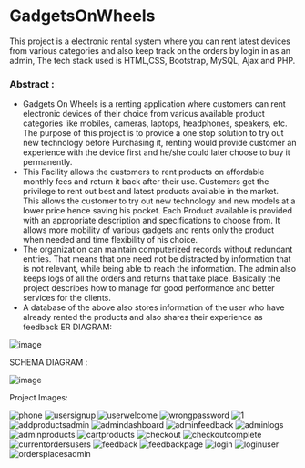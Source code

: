 # GadgetsOnWheels
This project is a electronic rental system where you can rent latest devices from various categories and also keep track on the orders by login in as an admin, The tech stack used is HTML,CSS, Bootstrap, MySQL, Ajax and PHP. 
### Abstract :

- Gadgets On Wheels is a renting application where customers can rent electronic devices of their choice from various available product categories like mobiles, cameras, laptops, headphones, speakers, etc. The purpose of this project is to provide a one stop solution to try out new technology before Purchasing it, renting would provide customer an experience with the device first and he/she could later choose to buy it permanently.
- This Facility allows the customers to rent products on affordable monthly fees and return it back after their use. Customers get the privilege to rent out best and latest products available in the market. This allows the customer to try out new technology and new models at a lower price hence saving his pocket. Each Product available is provided with an appropriate description and specifications to choose from. It allows more mobility of various gadgets and rents only the product when needed and time flexibility of his choice.
- The organization can maintain computerized records without redundant entries. That means that one need not be distracted by information that is not relevant, while being able to reach the information. The admin also keeps logs of all the orders and returns that take place. Basically the project describes how to manage for good performance and better services for the clients.
- A database of the above also stores information of the user who have already rented the products and also shares their experience as feedback
ER DIAGRAM:

![image](https://user-images.githubusercontent.com/64797270/211154026-a4d26f9a-2a63-4459-bd6a-3b85c50d3545.png)

SCHEMA DIAGRAM :

![image](https://user-images.githubusercontent.com/64797270/211154176-064bf500-4256-432b-929b-ef24393635f5.png)


Project Images:

![phone](https://user-images.githubusercontent.com/64797270/105133522-ef76a080-5b12-11eb-8e5f-baabfc886588.PNG)
![usersignup](https://user-images.githubusercontent.com/64797270/105133527-f1406400-5b12-11eb-9f89-76421b37c517.PNG)
![userwelcome](https://user-images.githubusercontent.com/64797270/105133530-f2719100-5b12-11eb-8708-2a325d874abd.PNG)
![wrongpassword](https://user-images.githubusercontent.com/64797270/105133531-f2719100-5b12-11eb-89b6-17f7709db7f2.PNG)
![1](https://user-images.githubusercontent.com/64797270/105133532-f30a2780-5b12-11eb-8299-6e7ba7b7eccd.PNG)
![addproductsadmin](https://user-images.githubusercontent.com/64797270/105133533-f3a2be00-5b12-11eb-8127-9f6a8ae6f560.PNG)
![admindashboard](https://user-images.githubusercontent.com/64797270/105133536-f43b5480-5b12-11eb-8874-c68ebbdf9b38.PNG)
![adminfeedback](https://user-images.githubusercontent.com/64797270/105133537-f43b5480-5b12-11eb-944d-389cef9e51ff.PNG)
![adminlogs](https://user-images.githubusercontent.com/64797270/105133538-f4d3eb00-5b12-11eb-817a-a66e46e1c71c.PNG)
![adminproducts](https://user-images.githubusercontent.com/64797270/105133540-f4d3eb00-5b12-11eb-8df0-bec0e1d3cd3c.PNG)
![cartproducts](https://user-images.githubusercontent.com/64797270/105133543-f56c8180-5b12-11eb-9be2-fac869bf10cb.PNG)
![checkout](https://user-images.githubusercontent.com/64797270/105133544-f6051800-5b12-11eb-89dc-4d82e8fa2c36.PNG)
![checkoutcomplete](https://user-images.githubusercontent.com/64797270/105133545-f6051800-5b12-11eb-9294-f024f2b0db82.PNG)
![currentordersusers](https://user-images.githubusercontent.com/64797270/105133548-f69dae80-5b12-11eb-840c-51eeaaf26fa6.PNG)
![feedback](https://user-images.githubusercontent.com/64797270/105133550-f7364500-5b12-11eb-9377-b1b3c41023d9.PNG)
![feedbackpage](https://user-images.githubusercontent.com/64797270/105133552-f7364500-5b12-11eb-9f2c-1f65aa5205c6.PNG)
![login](https://user-images.githubusercontent.com/64797270/105133554-f7cedb80-5b12-11eb-9e09-07d79c8ef13d.PNG)
![loginuser](https://user-images.githubusercontent.com/64797270/105133556-f8677200-5b12-11eb-950b-df942818b1d7.PNG)
![ordersplacesadmin](https://user-images.githubusercontent.com/64797270/105133558-f9000880-5b12-11eb-823c-0221e76cd69f.PNG)
